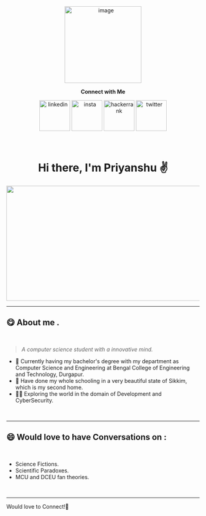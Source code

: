 <div align="center">
<img src="https://media.giphy.com/media/iIZO5d4IfSa0nkyLju/giphy.gif" alt="image" width="200">
</div>
<div align="center">
<p><strong>Connect with Me</strong></p>
</div>


<div align="center">
<a href="https://www.linkedin.com/in/priyanshu-jha-952baa228/"> <img src="https://img.icons8.com/stickers/344/linkedin-circled.png" alt="linkedin" width="80"></a>
<a href="https://www.instagram.com/pr_y_ns_u_/">  <img src="https://img.icons8.com/3d-fluency/344/instagram-new.png" alt="insta" width="80"></a>
<a href="https://www.hackerrank.com/priyanshujha200">  <img src="https://img.icons8.com/external-tal-revivo-shadow-tal-revivo/344/external-hackerrank-is-a-technology-company-that-focuses-on-competitive-programming-logo-shadow-tal-revivo.png" alt="hackerrank" width="80"></a>
<a href="https://twitter.com/Priyans75614912">  <img src="https://img.icons8.com/color/344/twitter--v1.png" alt="twitter" width="80"></a>

</div>
<br>
<br>
<div align="center">
<h1><strong>Hi there, I'm Priyanshu ✌</strong></h1>
</div>

<div align="center">
  <img src="https://media.giphy.com/media/dWesBcTLavkZuG35MI/giphy.gif" width="600" height="300"/>
</div>

---

## 😋 About me .
<br>

> *A computer science student with  a innovative mind.*

* 📖 Currently having my bachelor's degree with my department as Computer Science and Engineering at Bengal College of Engineering and Technology, Durgapur.
* 🧧 Have done my whole schooling in a very beautiful state of Sikkim, which is my second home.
* 👩‍💻 Exploring the world in the domain of Development and CyberSecurity.


<br>

---
## 😄 Would love to have  Conversations on :
<br>

* Science Fictions.
* Scientific Paradoxes.
* MCU and DCEU fan theories.

<br>

--- 

Would love to Connect!🧡


